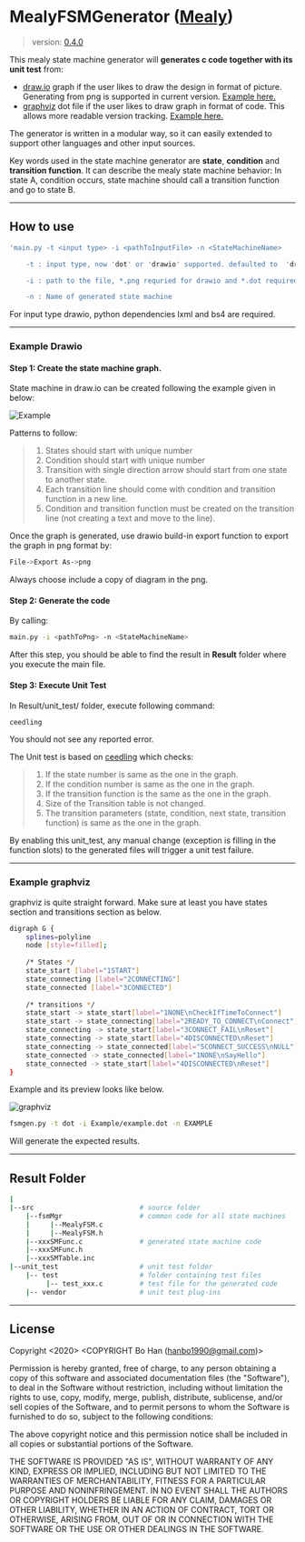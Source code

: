 # MealyFSMGenerator ([Mealy](https://en.wikipedia.org/wiki/Mealy_machine))

> version: [0.4.0](https://github.com/hanbo1990/FSMGenerator/tree/master)

This mealy state machine generator will **generates c code together with its unit test** from:
* [draw.io](https://www.draw.io) graph if the user likes to draw the design in format of picture. Generating from png is supported in current version. [Example here.](#Example-drawio)
* [graphviz](https://graphviz.org/) dot file if the user likes to draw graph in format of code. This allows more readable version tracking. [Example here.](#Example-graphviz)
 
The generator is written in a modular way, so it can easily extended to support other languages and other input sources.

Key words used in the state machine generator are **state**, **condition** and **transition function**. It can describe the mealy state machine behavior: In state A, condition occurs, state machine should call a transition function and go to state B. 

---

## How to use

```bash
'main.py -t <input type> -i <pathToInputFile> -n <StateMachineName>

    -t : input type, now 'dot' or 'drawio' supported. defaulted to  'drawio'.

    -i : path to the file, *.png requried for drawio and *.dot required for dot

    -n : Name of generated state machine
```

For input type drawio, python dependencies lxml and bs4 are required.

---
### Example Drawio

#### Step 1: Create the state machine graph.

State machine in draw.io can be created following the example given in below:

![Example](https://i.postimg.cc/SQVM4Tzx/example.png)

Patterns to follow:

> 1. States should start with unique number
> 2. Condition should start with unique number
> 3. Transition with single direction arrow should start from one state to another state.
> 4. Each transition line should come with condition and transition function in a new line.
> 5. Condition and transition function must be created on the transition line (not creating a text and move to the line).

Once the graph is generated, use drawio build-in export function to export the graph in png format by:

```bash
File->Export As->png
```

Always choose include a copy of diagram in the png.

#### Step 2: Generate the code

By calling:

```bash
main.py -i <pathToPng> -n <StateMachineName>
```

After this step, you should be able to find the result in **Result** folder where you execute the main file.

#### Step 3: Execute Unit Test

In Result/unit_test/ folder, execute following command:

```bash
ceedling
```

You should not see any reported error.

The Unit test is based on [ceedling](http://www.throwtheswitch.org/ceedling) which checks:

> 1. If the state number is same as the one in the graph. 
> 2. If the condition number is same as the one in the graph.
> 3. If the transition function is the same as the one in the graph.
> 4. Size of the Transition table is not changed.
> 5. The transition parameters (state, condition, next state, transition function) is same as the one in the graph. 

By enabling this unit_test, any manual change (exception is filling in the function slots) to the generated files will trigger a unit test failure.

---

### Example graphviz

graphviz is quite straight forward. Make sure at least you have states section and transitions section as below.

```bash
digraph G {
    splines=polyline
    node [style=filled];
    
    /* States */
    state_start [label="1START"]
    state_connecting [label="2CONNECTING"]
    state_connected [label="3CONNECTED"]
    
    /* transitions */
    state_start -> state_start[label="1NONE\nCheckIfTimeToConnect"]
    state_start -> state_connecting[label="2READY_TO_CONNECT\nConnect"]
    state_connecting -> state_start[label="3CONNECT_FAIL\nReset"]
    state_connecting -> state_start[label="4DISCONNECTED\nReset"]
    state_connecting -> state_connected[label="5CONNECT_SUCCESS\nNULL"]
    state_connected -> state_connected[label="1NONE\nSayHello"]
    state_connected -> state_start[label="4DISCONNECTED\nReset"]
}
```

Example and its preview looks like below.

![graphviz](https://i.postimg.cc/KvF57kHz/dot.png)

```bash
fsmgen.py -t dot -i Example/example.dot -n EXAMPLE
```

Will generate the expected results.

---

## Result Folder

```bash
|
|--src                          # source folder
    |--fsmMgr                   # common code for all state machines
    |     |--MealyFSM.c         
    |     |--MealyFSM.h
    |--xxxSMFunc.c              # generated state machine code
    |--xxxSMFunc.h
    |--xxxSMTable.inc
|--unit_test                    # unit test folder
    |-- test                    # folder containing test files
         |-- test_xxx.c         # test file for the generated code
    |-- vendor                  # unit test plug-ins
```

---

## License

Copyright <2020> <COPYRIGHT Bo Han (hanbo1990@gmail.com)>

Permission is hereby granted, free of charge, to any person obtaining a copy of this software and associated documentation files (the "Software"), to deal in the Software without restriction, including without limitation the rights to use, copy, modify, merge, publish, distribute, sublicense, and/or sell copies of the Software, and to permit persons to whom the Software is furnished to do so, subject to the following conditions:

The above copyright notice and this permission notice shall be included in all copies or substantial portions of the Software.

THE SOFTWARE IS PROVIDED "AS IS", WITHOUT WARRANTY OF ANY KIND, EXPRESS OR IMPLIED, INCLUDING BUT NOT LIMITED TO THE WARRANTIES OF MERCHANTABILITY, FITNESS FOR A PARTICULAR PURPOSE AND NONINFRINGEMENT. IN NO EVENT SHALL THE AUTHORS OR COPYRIGHT HOLDERS BE LIABLE FOR ANY CLAIM, DAMAGES OR OTHER LIABILITY, WHETHER IN AN ACTION OF CONTRACT, TORT OR OTHERWISE, ARISING FROM, OUT OF OR IN CONNECTION WITH THE SOFTWARE OR THE USE OR OTHER DEALINGS IN THE SOFTWARE.
